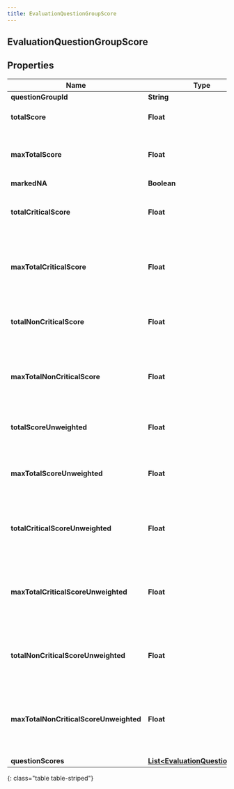 ```yaml
---
title: EvaluationQuestionGroupScore
---
```


## EvaluationQuestionGroupScore

## Properties

| Name                                   | Type                                                                                       | Description                                                                       | Notes      |
| -------------------------------------- | ------------------------------------------------------------------------------------------ | --------------------------------------------------------------------------------- | ---------- |
| **questionGroupId**                    | <!----><!---->**String**<!---->                                                            |                                                                                   | [optional] |
| **totalScore**                         | <!----><!---->**Float**<!---->                                                             | Score of all questions in the group                                               | [optional] |
| **maxTotalScore**                      | <!----><!---->**Float**<!---->                                                             | Maximum possible score of all questions in the group                              | [optional] |
| **markedNA**                           | <!----><!---->**Boolean**<!---->                                                           |                                                                                   | [optional] |
| **totalCriticalScore**                 | <!----><!---->**Float**<!---->                                                             | Score of only the critical questions in the group                                 | [optional] |
| **maxTotalCriticalScore**              | <!----><!---->**Float**<!---->                                                             | Maximum possible score of only the critical questions in the group                | [optional] |
| **totalNonCriticalScore**              | <!----><!---->**Float**<!---->                                                             | Score of only the non critical questions in the group                             | [optional] |
| **maxTotalNonCriticalScore**           | <!----><!---->**Float**<!---->                                                             | Maximum possible score of only the non critical questions in the group            | [optional] |
| **totalScoreUnweighted**               | <!----><!---->**Float**<!---->                                                             | Unweighted score of all questions in the group                                    | [optional] |
| **maxTotalScoreUnweighted**            | <!----><!---->**Float**<!---->                                                             | Maximum possible unweighted score of all questions in the group                   | [optional] |
| **totalCriticalScoreUnweighted**       | <!----><!---->**Float**<!---->                                                             | Unweighted score of only the critical questions in the group                      | [optional] |
| **maxTotalCriticalScoreUnweighted**    | <!----><!---->**Float**<!---->                                                             | Maximum possible unweighted score of only the critical questions in the group     | [optional] |
| **totalNonCriticalScoreUnweighted**    | <!----><!---->**Float**<!---->                                                             | Unweighted score of only the non critical questions in the group                  | [optional] |
| **maxTotalNonCriticalScoreUnweighted** | <!----><!---->**Float**<!---->                                                             | Maximum possible unweighted score of only the non critical questions in the group | [optional] |
| **questionScores**                     | <!----><!---->[**List&lt;EvaluationQuestionScore&gt;**](EvaluationQuestionScore.md)<!----> |                                                                                   | [optional] |

{: class="table table-striped"}
